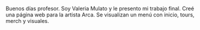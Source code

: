 Buenos días profesor. Soy Valeria Mulato y le presento mi trabajo final. Creé una página web para la artista Arca. Se visualizan un menú con inicio, tours, merch y visuales. 